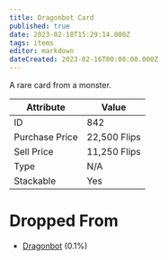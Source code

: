 ```yaml
---
title: Dragonbot Card
published: true
date: 2023-02-18T15:29:14.000Z
tags: items
editor: markdown
dateCreated: 2023-02-16T00:00:00.000Z
---
```


A rare card from a monster.

|Attribute|Value|
|-|-|
|ID|842|
|Purchase Price|22,500 Flips|
|Sell Price|11,250 Flips|
|Type|N/A|
|Stackable|Yes|


# Dropped From
 * [Dragonbot](/monsters/dragonbot.md) (0.1%)
